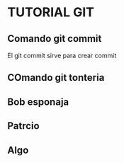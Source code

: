 # TUTORIAL GIT

## Comando git commit

El git commit sirve para crear commit



## COmando git tonteria



## Bob esponaja

## Patrcio

## Algo